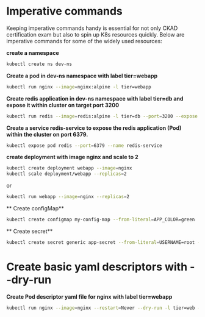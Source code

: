 # Imperative commands

Keeping imperative commands handy is essential for not only CKAD certification exam but also to spin up K8s resources quickly. Below are imperative commands for some of the widely used resources:

**create a namespace**
```sh
kubectl create ns dev-ns
```

**Create a pod in dev-ns namespace with label tier=webapp**
```sh
kubectl run nginx --image=nginx:alpine -l tier=webapp
```

**Create redis application in dev-ns namespace with label tier=db and expose it within cluster on target port 3200**
```sh
kubectl run redis --image=redis:alpine -l tier=db --port=3200 --expose -n dev-ns
```

**Create a service redis-service to expose the redis application (Pod) within the cluster on port 6379.**
```sh
kubectl expose pod redis --port=6379 --name redis-service	
```

**create deployment with image nginx and scale to 2**
```sh
kubectl create deployment webapp --image=nginx
kubectl scale deployment/webapp --replicas=2
```
or

```sh
kubectl run webapp --image=nginx --replicas=2
```

** Create configMap**
```sh
kubectl create configmap my-config-map --from-literal=APP_COLOR=green
```

** Create secret**
```sh
kubectl create secret generic app-secret --from-literal=USERNAME=root --from-literal=PASSWORD=Test
```



# Create basic yaml descriptors with --dry-run

**Create Pod descriptor yaml file for nginx with label tier=webapp**
```sh
kubectl run nginx --image=nginx --restart=Never --dry-run -l tier=web -o yaml> nginx-pod.yaml
```

